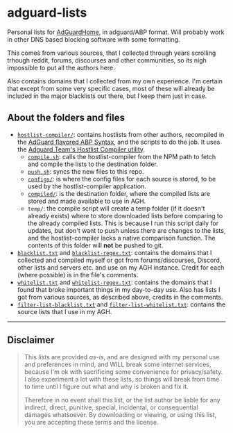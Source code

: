 # adguard-lists

Personal lists for [AdGuardHome](https://github.com/AdguardTeam/AdGuardHome), in adguard/ABP format.
Will probably work in other DNS based blocking software with some formatting.

This comes from various sources, that I collected through years scrolling trhough reddit, forums, discourses and other communities, so its nigh impossible to put all the authors here.

Also contains domains that I collected from my own experience.
I'm certain that except from some very specific cases, most of these will already be included in the major blacklists out there, but I keep them just in case.

## About the folders and files

- [`hostlist-compiler/`](./hostlist-compiler/): contains hostlists from other authors, recompiled in the [AdGuard flavored ABP Syntax](https://adguard.com/kb/general/ad-filtering/create-own-filters/), and the scripts to do the job. It uses the [Adguard Team's Hostlist Compiler utility](https://github.com/AdguardTeam/HostlistCompiler).
    - [`compile.sh`](./hostlist-compiler/compile.sh): calls the hostlist-compiler from the NPM path to fetch and compile the lists to the destination folder.
    - [`push.sh`](./hostlist-compiler/push.sh): syncs the new files to this repo.
    - [`configs/`](./hostlist-compiler/configs/): is where the config files for each source is stored, to be used by the hostlist-compiler application.
    - [`compiled/`](./hostlist-compiler/compiled/): is the destination folder, where the compiled lists are stored and made available to use in AGH.
    - `temp/`: the compile script will create a temp folder (if it doesn't already exists) where to store downloaded lists before comparing to the already compiled lists. This is because I run this script daily for updates, but don't want to push unless there are changes to the lists, and the hostlist-compiler lacks a native comparison function. The contents of this folder will **not** be pushed to git.
- [`blacklist.txt`](./blacklist-regex.txt) and [`blacklist-regex.txt`](./blacklist-regex.txt): contains the domains that I collected and compiled myself or got from forums/discourses, Discord, other lists and servers etc. and use on my AGH instance. Credit for each (where possible) is in the file's comments.
- [`whitelist.txt`](./whitelist.txt) and [`whitelist-regex.txt`](./whitelist-regex.txt): contains the domains that I found that broke important things in my day-to-day use. Also has lists I got from various sources, as described above, credits in the comments.
- [`filter-list-blacklist.txt`](./filter-list-blacklists.txt) and [`filter-list-whitelist.txt`](./filter-list-whitelists.txt): contains the source lists that I use in my AGH.

---

## Disclaimer

> This lists are provided *as-is*, and are designed with my personal use and preferences in mind, and WILL break some internet services, because I'm ok with sacrificing some convenience for privacy/safety. I also experiment a lot with these lists, so things will break from time to time until I figure out what and why is broken and fix it. 
>
> Therefore in no event shall this list, or the list author be liable for any indirect, direct, punitive, special, incidental, or consequential damages whatsoever. By downloading or viewing, or using this list, you are accepting these terms and the license.